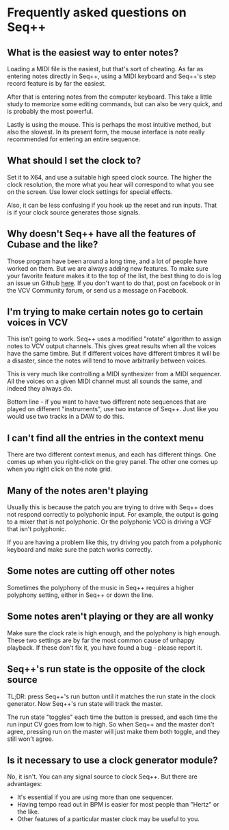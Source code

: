 # Frequently asked questions on Seq++

## What is the easiest way to enter notes?

Loading a MIDI file is the easiest, but that's sort of cheating. As far as entering notes directly in Seq++, using a MIDI keyboard and Seq++'s step record feature is by far the easiest.

After that is entering notes from the computer keyboard. This take a little study to memorize some editing commands, but can also be very quick, and is probably the most powerful.

Lastly is using the mouse. This is perhaps the most intuitive method, but also the slowest. In its present form, the mouse interface is note really recommended for entering an entire sequence.

## What should I set the clock to?

Set it to X64, and use a suitable high speed clock source. The higher the clock resolution, the more what you hear will correspond to what you see on the screen. Use lower clock settings for special effects.

Also, it can be less confusing if you hook up the reset and run inputs. That is if your clock source generates those signals.

## Why doesn't Seq++ have all the features of Cubase and the like?

Those program have been around a long time, and a lot of people have worked on them. But we are always adding new features. To make sure your favorite feature makes it to the top of the list, the best thing to do is log an issue un Github [here](https://github.com/squinkylabs/SquinkyVCV/issues). If you don't want to do that, post on facebook or in the VCV Community forum, or send us a message on Facebook.

## I'm trying to make certain notes go to certain voices in VCV

This isn't going to work. Seq++ uses a modified "rotate" algorithm to assign notes to VCV output channels. This gives great results when all the voices have the same timbre. But if different voices have different timbres it will be a disaster, since the notes will tend to move arbitrarily between voices.

This is very much like controlling a MIDI synthesizer from a MIDI sequencer. All the voices on a given MIDI channel must all sounds the same, and indeed they always do.

Bottom line - if you want to have two different note sequences that are played on different "instruments", use two instance of Seq++. Just like you would use two tracks in a DAW to do this.

## I can't find all the entries in the context menu

There are two different context menus, and each has different things. One comes up when you right-click on the grey panel. The other one comes up when you right click on the note grid.

## Many of the notes aren't playing

Usually this is because the patch you are trying to drive with Seq++ does not respond correctly to polyphonic input. For example, the output is going to a mixer that is not polyphonic. Or the polyphonic VCO is driving a VCF that isn't polyphonic.

If you are having a problem like this, try driving you patch from a polyphonic keyboard and make sure the patch works correctly.

## Some notes are cutting off other notes

Sometimes the polyphony of the music in Seq++ requires a higher polyphony setting, either in Seq++ or down the line.

## Some notes aren't playing or they are all wonky

Make sure the clock rate is high enough, and the polyphony is high enough. These two settings are by far the most common cause of unhappy playback. If these don't fix it, you have found a bug - please report it.

## Seq++'s run state is the opposite of the clock source

TL;DR: press Seq++'s run button until it matches the run state in the clock generator. Now Seq++'s run state will track the master.

The run state "toggles" each time the button is pressed, and each time the run input CV goes from low to high. So when Seq++ and the master don't agree, pressing run on the master will just make them both toggle, and they still won't agree.

## Is it necessary to use a clock generator module?

No, it isn't. You can any signal source to clock Seq++. But there are advantages:

* It's essential if you are using more than one sequencer.
* Having tempo read out in BPM is easier for most people than "Hertz" or the like.
* Other features of a particular master clock may be useful to you.

